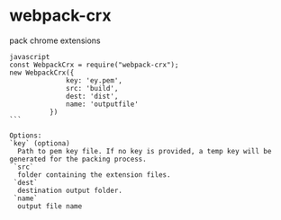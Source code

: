 # webpack-crx
pack chrome extensions

````
javascript
const WebpackCrx = require("webpack-crx");
new WebpackCrx({
              key: 'ey.pem',
              src: 'build',
              dest: 'dist',
              name: 'outputfile'
          })
```

Options:
`key` (optiona)
  Path to pem key file. If no key is provided, a temp key will be generated for the packing process.
 `src`
  folder containing the extension files.
 `dest`
  destination output folder.
 `name`
  output file name
